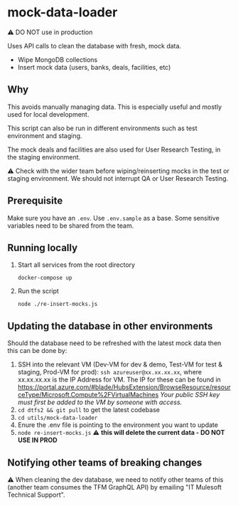 # mock-data-loader

:warning: DO NOT use in production

Uses API calls to clean the database with fresh, mock data.

* Wipe MongoDB collections
* Insert mock data (users, banks, deals, facilities, etc)

## Why

This avoids manually managing data. This is especially useful and mostly used for local development.

This script can also be run in different environments such as test environment and staging.

The mock deals and facilities are also used for User Research Testing, in the staging environment.

:warning: Check with the wider team before wiping/reinserting mocks in the test or staging environment. We should not interrupt QA or User Research Testing.

## Prerequisite

Make sure you have an `.env`. Use `.env.sample` as a base. Some sensitive variables need to be shared from the team.

## Running locally

1. Start all services from the root directory

    ```shell
    docker-compose up
    ```

2. Run the script

    ```shell
    node ./re-insert-mocks.js
    ```

## Updating the database in other environments

Should the database need to be refreshed with the latest mock data then this can be done by:

1. SSH into the relevant VM (Dev-VM for dev & demo, Test-VM for test & staging, Prod-VM for prod):
`ssh azureuser@xx.xx.xx.xx`, where xx.xx.xx.xx is the IP Address for VM.
The IP for these can be found in https://portal.azure.com/#blade/HubsExtension/BrowseResource/resourceType/Microsoft.Compute%2FVirtualMachines
*Your public SSH key must first be added to the VM by someone with access.*
2. `cd dtfs2 && git pull` to get the latest codebase
3. `cd utils/mock-data-loader`
4. Enure the .env file is pointing to the environment you want to update
5. `node re-insert-mocks.js` :warning: **this will delete the current data - DO NOT USE IN PROD**

## Notifying other teams of breaking changes

:warning: When cleaning the dev database, we need to notify other teams of this (another team consumes the TFM GraphQL API) by emailing "IT Mulesoft Technical Support".
